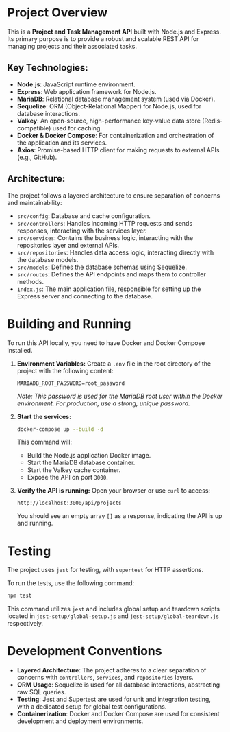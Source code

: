 # Project Overview

This is a **Project and Task Management API** built with Node.js and Express. Its primary purpose is to provide a robust and scalable REST API for managing projects and their associated tasks.

## Key Technologies:

- **Node.js**: JavaScript runtime environment.
- **Express**: Web application framework for Node.js.
- **MariaDB**: Relational database management system (used via Docker).
- **Sequelize**: ORM (Object-Relational Mapper) for Node.js, used for database interactions.
- **Valkey**: An open-source, high-performance key-value data store (Redis-compatible) used for caching.
- **Docker & Docker Compose**: For containerization and orchestration of the application and its services.
- **Axios**: Promise-based HTTP client for making requests to external APIs (e.g., GitHub).

## Architecture:

The project follows a layered architecture to ensure separation of concerns and maintainability:

- `src/config`: Database and cache configuration.
- `src/controllers`: Handles incoming HTTP requests and sends responses, interacting with the services layer.
- `src/services`: Contains the business logic, interacting with the repositories layer and external APIs.
- `src/repositories`: Handles data access logic, interacting directly with the database models.
- `src/models`: Defines the database schemas using Sequelize.
- `src/routes`: Defines the API endpoints and maps them to controller methods.
- `index.js`: The main application file, responsible for setting up the Express server and connecting to the database.

# Building and Running

To run this API locally, you need to have Docker and Docker Compose installed.

1.  **Environment Variables:**
    Create a `.env` file in the root directory of the project with the following content:

    ```
    MARIADB_ROOT_PASSWORD=root_password
    ```

    _Note: This password is used for the MariaDB root user within the Docker environment. For production, use a strong, unique password._

2.  **Start the services:**

    ```bash
    docker-compose up --build -d
    ```

    This command will:
    - Build the Node.js application Docker image.
    - Start the MariaDB database container.
    - Start the Valkey cache container.
    - Expose the API on port `3000`.

3.  **Verify the API is running:**
    Open your browser or use `curl` to access:
    ```
    http://localhost:3000/api/projects
    ```
    You should see an empty array `[]` as a response, indicating the API is up and running.

# Testing

The project uses `jest` for testing, with `supertest` for HTTP assertions.

To run the tests, use the following command:

```bash
npm test
```

This command utilizes `jest` and includes global setup and teardown scripts located in `jest-setup/global-setup.js` and `jest-setup/global-teardown.js` respectively.

# Development Conventions

- **Layered Architecture**: The project adheres to a clear separation of concerns with `controllers`, `services`, and `repositories` layers.
- **ORM Usage**: Sequelize is used for all database interactions, abstracting raw SQL queries.
- **Testing**: Jest and Supertest are used for unit and integration testing, with a dedicated setup for global test configurations.
- **Containerization**: Docker and Docker Compose are used for consistent development and deployment environments.
